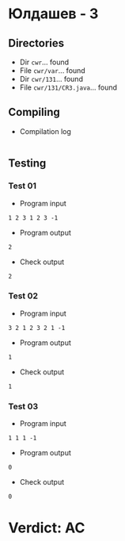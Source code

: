 # Юлдашев - 3
## Directories
- Dir `cwr`... found
- File `cwr/var`... found
- Dir `cwr/131`... found
- File `cwr/131/CR3.java`... found
## Compiling
- Compilation log
```

```
## Testing
### Test 01
- Program input
```
1 2 3 1 2 3 -1

```
- Program output
```
2
```
- Check output
```
2

```
### Test 02
- Program input
```
3 2 1 2 3 2 1 -1

```
- Program output
```
1
```
- Check output
```
1

```
### Test 03
- Program input
```
1 1 1 -1

```
- Program output
```
0
```
- Check output
```
0

```
# Verdict: AC
